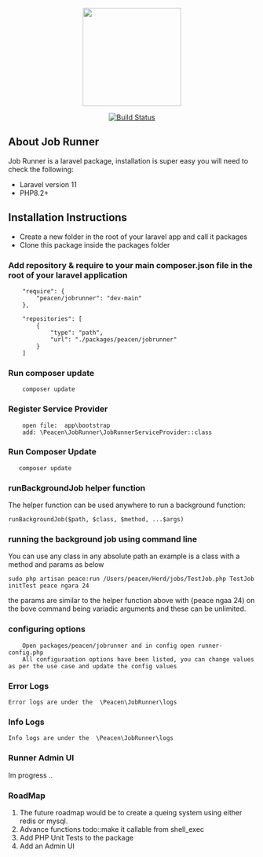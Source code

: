 <p align="center"><a href="https://github.com/Peace-N" target="_blank">
<img src="https://media.licdn.com/media/AAYQAQSOAAgAAQAAAAAAAB-zrMZEDXI2T62PSuT6kpB6qg.png" width="200" ></a></p>

<p align="center">
<a href="https://github.com/Peace-N"><img src="https://github.com/laravel/framework/workflows/tests/badge.svg" alt="Build Status"></a>
</p>

## About Job Runner

Job Runner is a laravel package, installation is super easy you will need to check the following:
- Laravel version 11
- PHP8.2+

## Installation Instructions

- Create a new folder in the root of your laravel app and call it packages
- Clone this package inside the packages folder

### Add repository & require to your main composer.json file in the root of your laravel application
````
    "require": {
        "peacen/jobrunner": "dev-main"
    },
    
    "repositories": [
        {
            "type": "path",
            "url": "./packages/peacen/jobrunner"
        }
    ]
````

### Run composer update
````
    composer update
````

### Register Service Provider
````
    open file:  app\bootstrap
    add: \Peacen\JobRunner\JobRunnerServiceProvider::class
````

### Run Composer Update
````
   composer update
````

### runBackgroundJob helper function

The helper function can be used anywhere to run a background function:

```runBackgroundJob($path, $class, $method, ...$args)```

### running the background job using command line

You can use any class in any absolute path an example is a class with a method and params as below
````
sudo php artisan peace:run /Users/peacen/Herd/jobs/TestJob.php TestJob initTest peace ngara 24
````
the params are similar to the helper function above with {peace ngaa 24) on the bove command being variadic arguments and these can be unlimited.

### configuring options
````
    Open packages/peacen/jobrunner and in config open runner-config.php
    All configuraation options have been listed, you can change values as per the use case and update the config values
````

### Error Logs
````
Error logs are under the  \Peacen\JobRunner\logs 
````
### Info Logs

````
Info logs are under the  \Peacen\JobRunner\logs 
````
### Runner Admin UI

Im progress ..

### RoadMap

1. The future roadmap would be to create a queing system using either redis or mysql.
2. Advance functions todo::make it callable from shell_exec 
3. Add PHP Unit Tests to the package
4. Add an Admin UI

